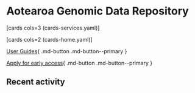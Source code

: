 # Aotearoa Genomic Data Repository

[cards cols=3 (cards-services.yaml)]

[cards cols=2 (cards-home.yaml)]

[User Guides](user-guides/index.md){ .md-button .md-button--primary }

[Apply for early access](releases/index.md){ .md-button .md-button--primary }

## Recent activity

<!--START_SECTION:activity-->
<!--END_SECTION:activity-->